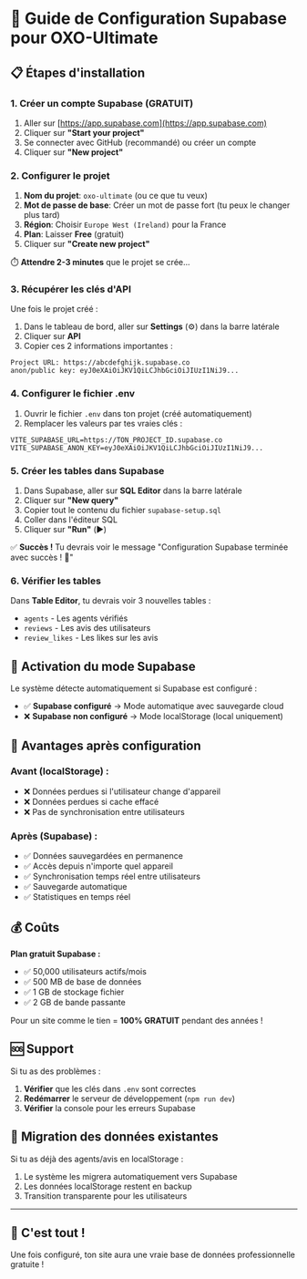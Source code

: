 # 🚀 Guide de Configuration Supabase pour OXO-Ultimate

## 📋 Étapes d'installation

### 1. Créer un compte Supabase (GRATUIT)

1. Aller sur [https://app.supabase.com](https://app.supabase.com)
2. Cliquer sur **"Start your project"**
3. Se connecter avec GitHub (recommandé) ou créer un compte
4. Cliquer sur **"New project"**

### 2. Configurer le projet

1. **Nom du projet**: `oxo-ultimate` (ou ce que tu veux)
2. **Mot de passe de base**: Créer un mot de passe fort (tu peux le changer plus tard)
3. **Région**: Choisir `Europe West (Ireland)` pour la France
4. **Plan**: Laisser **Free** (gratuit)
5. Cliquer sur **"Create new project"**

⏱️ **Attendre 2-3 minutes** que le projet se crée...

### 3. Récupérer les clés d'API

Une fois le projet créé :

1. Dans le tableau de bord, aller sur **Settings** (⚙️) dans la barre latérale
2. Cliquer sur **API**
3. Copier ces 2 informations importantes :

```
Project URL: https://abcdefghijk.supabase.co
anon/public key: eyJ0eXAiOiJKV1QiLCJhbGciOiJIUzI1NiJ9...
```

### 4. Configurer le fichier .env

1. Ouvrir le fichier `.env` dans ton projet (créé automatiquement)
2. Remplacer les valeurs par tes vraies clés :

```env
VITE_SUPABASE_URL=https://TON_PROJECT_ID.supabase.co
VITE_SUPABASE_ANON_KEY=eyJ0eXAiOiJKV1QiLCJhbGciOiJIUzI1NiJ9...
```

### 5. Créer les tables dans Supabase

1. Dans Supabase, aller sur **SQL Editor** dans la barre latérale
2. Cliquer sur **"New query"**
3. Copier tout le contenu du fichier `supabase-setup.sql`
4. Coller dans l'éditeur SQL
5. Cliquer sur **"Run"** (▶️)

✅ **Succès !** Tu devrais voir le message "Configuration Supabase terminée avec succès ! 🎉"

### 6. Vérifier les tables

Dans **Table Editor**, tu devrais voir 3 nouvelles tables :
- `agents` - Les agents vérifiés
- `reviews` - Les avis des utilisateurs  
- `review_likes` - Les likes sur les avis

## 🔄 Activation du mode Supabase

Le système détecte automatiquement si Supabase est configuré :

- ✅ **Supabase configuré** → Mode automatique avec sauvegarde cloud
- ❌ **Supabase non configuré** → Mode localStorage (local uniquement)

## 🎯 Avantages après configuration

### Avant (localStorage) :
- ❌ Données perdues si l'utilisateur change d'appareil
- ❌ Données perdues si cache effacé
- ❌ Pas de synchronisation entre utilisateurs

### Après (Supabase) :
- ✅ Données sauvegardées en permanence
- ✅ Accès depuis n'importe quel appareil
- ✅ Synchronisation temps réel entre utilisateurs
- ✅ Sauvegarde automatique
- ✅ Statistiques en temps réel

## 💰 Coûts

**Plan gratuit Supabase :**
- ✅ 50,000 utilisateurs actifs/mois
- ✅ 500 MB de base de données
- ✅ 1 GB de stockage fichier
- ✅ 2 GB de bande passante

Pour un site comme le tien = **100% GRATUIT** pendant des années !

## 🆘 Support

Si tu as des problèmes :

1. **Vérifier** que les clés dans `.env` sont correctes
2. **Redémarrer** le serveur de développement (`npm run dev`)
3. **Vérifier** la console pour les erreurs Supabase

## 🔧 Migration des données existantes

Si tu as déjà des agents/avis en localStorage :
1. Le système les migrera automatiquement vers Supabase
2. Les données localStorage restent en backup
3. Transition transparente pour les utilisateurs

---

## 🎉 C'est tout !

Une fois configuré, ton site aura une vraie base de données professionnelle gratuite !